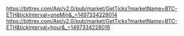 https://bittrex.com/Api/v2.0/pub/market/GetTicks?marketName=BTC-ETH&tickInterval=oneMin&_=1497334228014
https://bittrex.com/Api/v2.0/pub/market/GetTicks?marketName=BTC-ETH&tickInterval=hour&_=1497334228016